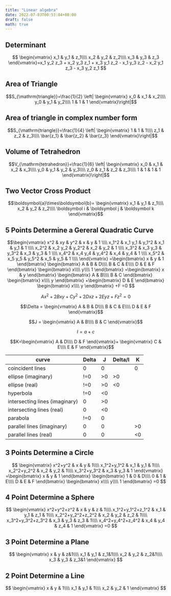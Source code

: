 ```yaml
---
title: "Linear algebra"
date: 2022-07-03T00:53:04+08:00
draft: false
math: true
---
```


## Determinant

$$
\begin{vmatrix}
x_1 & y_1 & z_1\\\\ 
x_2 & y_2 & z_2\\\\ 
x_3 & y_3 & z_3
\end{vmatrix}=x_1 y_2 z_3 + x_2 y_3 z_1 + x_3 y_1 z_2 - x_1 y_3 z_2 - x_2 y_1 z_3 - x_3 y_2 z_1
$$

## Area of Triangle

$$S_{\mathrm{triangle}}=\frac{1}{2}
\left|
\begin{vmatrix}
x_0 & x_1 & x_2\\\\ 
y_0 & y_1 & y_2\\\\ 
1 & 1 & 1
\end{vmatrix}\right|$$

## Area of triangle in complex number form

$$S_{\mathrm{triangle}}=\frac{1}{4}
\left|
\begin{vmatrix}
1 & 1 & 1\\\\ 
z_1 & z_2 & z_3\\\\ 
\bar{z_1} & \bar{z_2} & \bar{z_3}
\end{vmatrix}\right|$$

## Volume of Tetrahedron

$$V_{\mathrm{tetrahedron}}=\frac{1}{6}
\left|
\begin{vmatrix}
x_0 & x_1 & x_2 & x_3\\\\ 
y_0 & y_1 & y_2 & y_3\\\\ 
z_0 & z_1 & z_2 & z_3\\\\ 
1 & 1 & 1 & 1
\end{vmatrix}\right|$$

## Two Vector Cross Product

$$\boldsymbol{a}\times\boldsymbol{b}=
\begin{vmatrix}
x_1 & y_1 & z_1\\\\ 
x_2 & y_2 & z_2\\\\ 
\boldsymbol i & \boldsymbol j &  \boldsymbol k
\end{vmatrix}$$

## 5 Points Determine a Gereral Quadratic Curve

$$\begin{vmatrix}
x^2 & xy & y^2 & x & y & 1 \\\\
x_1^2 & x_1 y_1 & y_1^2 & x_1 & y_1 & 1 \\\\
x_2^2 & x_2 y_2 & y_2^2 & x_2 & y_2 & 1 \\\\
x_3^2 & x_3 y_3 & y_3^2 & x_3 & y_3 & 1 \\\\
x_4^2 & x_4 y_4 & y_4^2 & x_4 & y_4 & 1 \\\\
x_5^2 & x_5 y_5 & y_5^2 & x_5 & y_5 & 1 \\\\
\end{vmatrix}
=\begin{bmatrix}
x & y & 1
\end{bmatrix}
\begin{bmatrix}
A & B & D\\\\
B & C & E\\\\
D & E & F
\end{bmatrix}
\begin{bmatrix}
x\\\\
y\\\\
1
\end{bmatrix}
=\begin{bmatrix}
x & y
\end{bmatrix}
\begin{bmatrix}
A & B\\\\
B & C
\end{bmatrix}
\begin{bmatrix}
x\\\\
y
\end{bmatrix}
+\begin{bmatrix}
D & E
\end{bmatrix}
\begin{bmatrix}
x\\\\
y
\end{bmatrix}
+F
=0
$$

$$Ax^2+2Bxy+Cy^2+2Dxz+2Eyz+Fz^2=0$$

$$\Delta = \begin{vmatrix}
A & B & D\\\\
B & C & E\\\\
D & E & F
\end{vmatrix}$$

$$J = \begin{vmatrix}
A & B\\\\
B & C
\end{vmatrix}$$

$$I = a + c$$

$$K=\begin{vmatrix}
A & D\\\\
D & F
\end{vmatrix}+
\begin{vmatrix}
C & E\\\\
E & F
\end{vmatrix}$$

| curve                          | Delta | J  | Delta/I | K  |
|--------------------------------|-------|----|---------|----|
| coincident lines               | 0     | 0  |         | 0  |
| ellipse (imaginary)            | !=0   | >0 | >0      |    |
| ellipse (real)                 | !=0   | >0 | <0      |    |
| hyperbola                      | !=0   | <0 |         |    |
| intersecting lines (imaginary) | 0     | >0 |         |    |
| intersecting lines (real)      | 0     | <0 |         |    |
| parabola                       | !=0   | 0  |         |    |
| parallel lines (imaginary)     | 0     | 0  |         | >0 |
| parallel lines (real)          | 0     | 0  |         | <0 |


## 3 Points Determine a Circle

$$
\begin{vmatrix}
x^2+y^2 & x & y & 1\\\\
x_1^2+y_1^2 & x_1 & y_1 & 1\\\\
x_2^2+y_2^2 & x_2 & y_2 & 1\\\\
x_3^2+y_3^2 & x_3 & y_3 & 1
\end{vmatrix}
=\begin{bmatrix}
x & y & 1
\end{bmatrix}
\begin{bmatrix}
1 & 0 & D\\\\
0 & 1 & E\\\\
D & E & F
\end{bmatrix}
\begin{bmatrix}
x\\\\
y\\\\
1
\end{bmatrix}
=0
$$

## 4 Point Determine a Sphere

$$
\begin{vmatrix}
x^2+y^2+z^2 & x & y & z & 1\\\\
x_1^2+y_1^2+z_1^2 & x_1 & y_1 & z_1 & 1\\\\
x_2^2+y_2^2+z_2^2 & x_2 & y_2 & z_2 & 1\\\\
x_3^2+y_3^2+z_3^2 & x_3 & y_3 & z_3 & 1\\\\
x_4^2+y_4^2+z_4^2 & x_4 & y_4 & z_4 & 1
\end{vmatrix}
=0
$$

## 3 Point Determine a Plane

$$
\begin{vmatrix}
x & y & z&1\\\\
x_1 & y_1 & z_1&1\\\\
x_2 & y_2 & z_2&1\\\\
x_3 & y_3 & z_3&1
\end{vmatrix}
$$

## 2 Point Determine a Line

$$
\begin{vmatrix}
x & y & 1\\\\
x_1 & y_1 & 1\\\\
x_2 & y_2 & 1
\end{vmatrix}
$$
